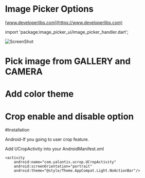 # Image Picker Options

[www.developerlibs.com](https://www.developerlibs.com)


import 'package:image_picker_ui/image_picker_handler.dart';


![ScreenShot](https://github.com/DeveloperLibs/flutter_image_ppicker/blob/master/screen/demo.gif)

# Pick image from GALLERY and CAMERA
# Add color theme
# Crop enable and disable option


#Installation

Android-If you going to user crop feature.

Add UCropActivity into your AndroidManifest.xml

```
<activity
    android:name="com.yalantis.ucrop.UCropActivity"
    android:screenOrientation="portrait"
    android:theme="@style/Theme.AppCompat.Light.NoActionBar"/>
```